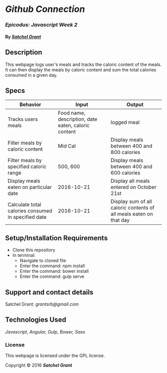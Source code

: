 # _Github Connection_

### _Epicodus: Javascript Week 2_

#### By _[**Satchel Grant**](https://github.com/grantsrb)_

## Description

This webpage logs user's meals and tracks the caloric content of the meals. It can then display the meals by caloric content and sum the total calories consumed in a given day.

## Specs

| Behavior | Input | Output |
|----------|-------|--------|
| Tracks users meals | Food name, description, date eaten, caloric content | logged meal |
| Filter meals by caloric content | Mid Cal | Display meals between 400 and 800 calories |
| Filter meals by specified caloric range | 500, 600 | Display meals between 400 and 600 calories |
| Display meals eaten on particular date | 2016-10-21 | Display all meals entered on October 21st |
| Calculate total calories consumed in specified date | 2016-10-21 | Display sum of all caloric contents of all meals eaten on that day |

## Setup/Installation Requirements

* Clone this repository
* In terminal:
  * Navigate to cloned file
  * Enter the command: npm install
  * Enter the command: bower install
  * Enter the command: gulp serve

## Support and contact details

Satchel Grant: _grantsrb@gmail.com_

## Technologies Used

_Javascript,
Angular,
Gulp,
Bower,
Sass_

### License

This webpage is licensed under the GPL license.

Copyright &copy; 2016 **_Satchel Grant_**
